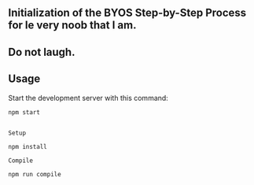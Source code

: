 Initialization of the BYOS Step-by-Step Process for le very noob that I am.
---
Do not laugh.
---

Usage
---
 
Start the development server with this command:
 
```
npm start


Setup 

npm install

Compile 

npm run compile